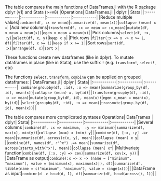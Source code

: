 The table compares the main functions of DataFrames.jl with the R package dplyr (v1) and Stata (>=v8)
|Operations| DataFrames.jl       | dplyr | Stata|
|:------------|:------------|:------------|:------------|
|Reduce multiple values|`combine(df, :x => mean)`|`summarize(df, mean(x))`|`collapse (mean) x =`|
|Add new columns|`transform(df, :x => mean => :x_mean)`|`mutate(df, x_mean = mean(x))`|`egen x_mean = mean(x)`|
|Pick columns|`select(df, :x, :y)`|`select(df, x, y)`|`keep x y`|
|Pick rows |`filter(:x => x -> x >= 1, df)`|`filter(df, x >= 1)`|`keep if x >= 1`|
|Sort rows|`sort(df, :x)`|`arrange(df, x)`|`sort x`|

These functions create new dataframes (like in dplyr). To mutate dataframes in place (like in Stata), use the suffix `!` (e.g. `transform!`, `select!`, etc)

The functions `select`, `transform`, `combine` can be applied on grouped dataframes:
| DataFrames.jl       | dplyr | Stata|
|:------------|:------------|:------------|
|`combine(groupby(df, :id), :x => mean)`|`summarize(group_by(df, id), mean(x))`|`collapse (mean) x, by(id)`|
|`transform(groupby(df, :id), :x => mean)`|`mutate(group_by(df, id), mean(x))`|`egen x_mean = mean(x), by(id)`|
|`select(groupby(df, :id), :x => mean)`|`transmute(group_by(df, id), mean(x))`||


The table compares more complicated syntaxes 
Operations| DataFrames       | dplyr| Stata|
|:------------|:------------|:------------|:------------|
|Several columns |`combine(df, :x => maximum,  :y => minimum)`|`summarize(df, max(x), min(y))`|`collapse (max) x (min) y`|
||`combine(df, [:x, :y] .=> mean)`|`summarize(df, across(c(x, y), mean))`|`collapse (mean) x y`|
||`combine(df, names(df, r"^x") .=> mean)`|`summarize(df, across(starts_with("x"), mean))`|`collapse (mean) x*`|
|Multivariate function|`combine(df, [:x, :y] => cov)`|`summarize(df, cov(x, y))`||
|DataFrame as output|`combine(:x => x -> (name = ["minimum", "maximum"], value = [minimum(x), maximum(x)]), df)`|`summarize(df, tibble(name = c("minimum", "maximum"), value = range(x)))`||
|DataFrame as input|`combine(d -> head(d, 1), df)`|`summarize(df, head(across(), 1))`||
